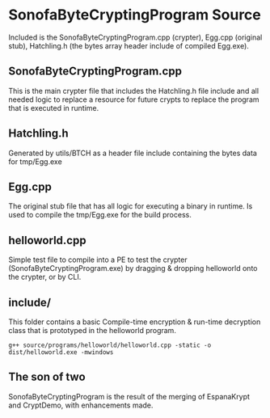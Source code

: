 # SonofaByteCryptingProgram Source

Included is the SonofaByteCryptingProgram.cpp (crypter), Egg.cpp (original stub), Hatchling.h (the bytes array header include of compiled Egg.exe).

## SonofaByteCryptingProgram.cpp

This is the main crypter file that includes the Hatchling.h file include and all needed logic to replace a resource for future crypts to replace the program that is executed in runtime.

## Hatchling.h

Generated by utils/BTCH as a header file include containing the bytes data for tmp/Egg.exe

## Egg.cpp

The original stub file that has all logic for executing a binary in runtime. Is used to compile the tmp/Egg.exe for the build process.

## helloworld.cpp

Simple test file to compile into a PE to test the crypter (SonofaByteCryptingProgram.exe) by dragging & dropping helloworld onto the crypter, or by CLI.

## include/

This folder contains a basic Compile-time encryption & run-time decryption class that is prototyped in the helloworld program.

```
g++ source/programs/helloworld/helloworld.cpp -static -o dist/helloworld.exe -mwindows
```

## The son of two

SonofaByteCryptingProgram is the result of the merging of EspanaKrypt and CryptDemo, with enhancements made.
